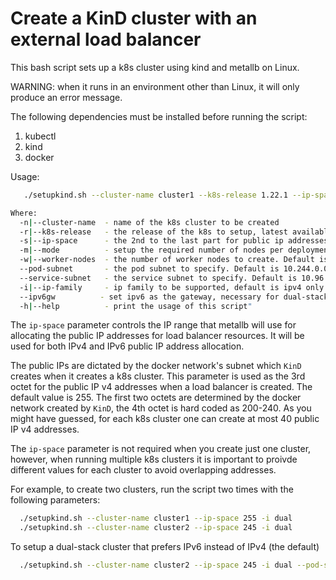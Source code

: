 
# Create a KinD cluster with an external load balancer

This bash script sets up a k8s cluster using kind and metallb on Linux.

WARNING: when it runs in an environment other than Linux, it will only
produce an error message.

The following dependencies must be installed before running the script:
  1. kubectl
  2. kind
  3. docker

Usage:

```bash
   ./setupkind.sh --cluster-name cluster1 --k8s-release 1.22.1 --ip-space 255 -i dual

Where:
  -n|--cluster-name  - name of the k8s cluster to be created
  -r|--k8s-release   - the release of the k8s to setup, latest available if not given
  -s|--ip-space      - the 2nd to the last part for public ip addresses, 255 if not given, valid range: 0-255.
  -m|--mode          - setup the required number of nodes per deployment model. Values are sidecar (1 node) or ambient (minimum of 2)
  -w|--worker-nodes  - the number of worker nodes to create. Default is 1
  --pod-subnet       - the pod subnet to specify. Default is 10.244.0.0/16 for IPv4 and fd00:10:244::/56 for IPv6
  --service-subnet   - the service subnet to specify. Default is 10.96.0.0/16 for IPv4 and fd00:10:96::/112 for IPv6
  -i|--ip-family     - ip family to be supported, default is ipv4 only. Value should be ipv4, ipv6, or dual
  --ipv6gw          - set ipv6 as the gateway, necessary for dual-stack IPv6-preferred clusters
  -h|--help          - print the usage of this script"
```

The `ip-space` parameter controls the IP range that metallb will use for allocating
the public IP addresses for load balancer resources. It will be used for both IPv4
and IPv6 public IP address allocation.

The public IPs are dictated by the docker network's subnet which `KinD` creates
when it creates a k8s cluster. This parameter is used as the 3rd octet for the
public IP v4 addresses when a load balancer is created. The default value is 255.
The first two octets are determined by the docker network created by `KinD`, the 4th octet
is hard coded as 200-240. As you might have guessed, for each k8s cluster one can
create at most 40 public IP v4 addresses.

The `ip-space` parameter is not required when you create just one cluster, however, when
running multiple k8s clusters it is important to proivde different values for each cluster
to avoid overlapping addresses.

For example, to create two clusters, run the script two times with the following
parameters:

```bash
  ./setupkind.sh --cluster-name cluster1 --ip-space 255 -i dual
  ./setupkind.sh --cluster-name cluster2 --ip-space 245 -i dual
```

To setup a dual-stack cluster that prefers IPv6 instead of IPv4 (the default)

```bash
  ./setupkind.sh --cluster-name cluster2 --ip-space 245 -i dual --pod-subnet "fd00:100:96::/48,100.96.0.0/11" --service-subnet "fd00:100:64::/108,100.64.0.0/13" --ipv6gw
```
